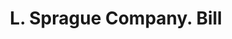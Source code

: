 ---
doi: 10.7916/D80P2B2Q
date_other: '1890'
date_other_textual: 1890-1899
form: printed ephemera
genre:
- Invoices
name:
- L. Sprague Company
object_in_context_url: https://biggert.cul.columbia.edu/items/view/ave_biggert_00486
subject_hierarchical_geographic:
- Lawrence, Massachusetts, United States
subject_name:
- L. Sprague Company
title: L. Sprague Company. Bill
sort_title: L. Sprague Company. Bill
call_number: ave_biggert_00486
coordinates:
- 42.706944444444446,-71.16361111111112
pid: ave_biggert_00486
identifiers: ave_biggert_00486
thumbnail: https://derivativo-1.library.columbia.edu/iiif/2/ldpd:343862/full/!256,256/0/native.jpg
permalink: /biggert/ave_biggert_00486/
layout: iiif-image-page
---